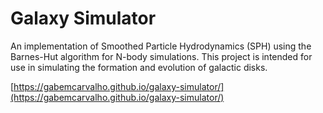 # Galaxy Simulator
An implementation of Smoothed Particle Hydrodynamics (SPH) using the Barnes-Hut algorithm for N-body simulations. This project is intended for use in simulating the formation and evolution of galactic disks.

[https://gabemcarvalho.github.io/galaxy-simulator/](https://gabemcarvalho.github.io/galaxy-simulator/)
